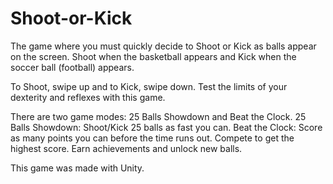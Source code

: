 # Shoot-or-Kick
The game where you must quickly decide to Shoot or Kick as balls appear on the screen. Shoot when the basketball appears and Kick when the soccer ball (football) appears. 

To Shoot, swipe up and to Kick, swipe down. Test the limits of your dexterity and reflexes with this game.

There are two game modes: 25 Balls Showdown and Beat the Clock.
25 Balls Showdown: Shoot/Kick 25 balls as fast you can.
Beat the Clock: Score as many points you can before the time runs out.
Compete to get the highest score. Earn achievements and unlock new balls.

This game was made with Unity.
